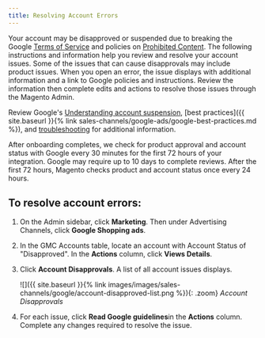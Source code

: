 ```yaml
---
title: Resolving Account Errors
---
```



Your account may be disapproved or suspended due to breaking the Google [Terms of Service][1] and policies on [Prohibited Content][2]. The following instructions and information help you review and resolve your account issues. Some of the issues that can cause disapprovals may include product issues. When you open an error, the issue displays with additional information and a link to Google policies and instructions. Review the information then complete edits and actions to resolve those issues through the Magento Admin.

Review Google's [Understanding account suspension][3], [best practices]({{ site.baseurl }}{% link sales-channels/google-ads/google-best-practices.md %}), and [troubleshooting][4] for additional information.

After onboarding completes, we check for product approval and account status with Google every 30 minutes for the first 72 hours of your integration. Google may require up to 10 days to complete reviews. After the first 72 hours, Magento checks product and account status once every 24 hours.

## To resolve account errors:

1. On the Admin sidebar, click **Marketing**. Then under Advertising Channels, click **Google Shopping ads**.

1. In the GMC Accounts table, locate an account with Account Status of "Disapproved". In the **Actions** column, click **Views Details**.

1. Click **Account Disapprovals**. A list of all account issues displays.

    ![]({{ site.baseurl }}{% link images/images/sales-channels/google/account-disapproved-list.png %}){: .zoom}
    *Account Disapprovals*

1. For each issue, click **Read Google guidelines**in the **Actions** column. Complete any changes required to resolve the issue.

[1]: https://support.google.com/merchants/answer/160173?hl=en
[2]: https://support.google.com/merchants/answer/6149970?hl=en
[3]: https://support.google.com/merchants/answer/2948694
[4]: https://support.magento.com/hc/en-us/articles/360026926371
